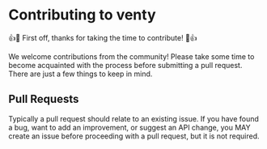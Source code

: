# Contributing to venty

:+1::tada: First off, thanks for taking the time to contribute! :tada::+1:

We welcome contributions from the community! Please take some time to become
acquainted with the process before submitting a pull request. There are just
a few things to keep in mind.

## Pull Requests

Typically a pull request should relate to an existing issue. If you have
found a bug, want to add an improvement, or suggest an API change, you MAY
create an issue before proceeding with a pull request, but it is not required.
